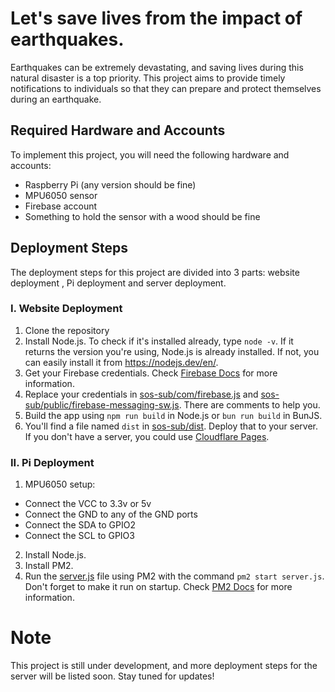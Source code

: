 # Let's save lives from the impact of earthquakes.

Earthquakes can be extremely devastating, and saving lives during this natural disaster is a top priority. This project aims to provide timely notifications to individuals so that they can prepare and protect themselves during an earthquake.

## Required Hardware and Accounts

To implement this project, you will need the following hardware and accounts:

- Raspberry Pi (any version should be fine)
- MPU6050 sensor
- Firebase account 
- Something to hold the sensor with a wood should be fine

## Deployment Steps

The deployment steps for this project are divided into 3 parts: website deployment , Pi deployment and server deployment.

### I. Website Deployment

1. Clone the repository
2. Install Node.js. To check if it's installed already, type `node -v`. If it returns the version you're using, Node.js is already installed. If not, you can easily install it from https://nodejs.dev/en/.
3. Get your Firebase credentials. Check [Firebase Docs](https://firebase.google.com/docs/web/setup#add-sdk-and-initialize) for more information.
4. Replace your credentials in [sos-sub/com/firebase.js](sos-sub/com/firebase.js) and [sos-sub/public/firebase-messaging-sw.js](sos-sub/public/firebase-messaging-sw.js). There are comments to help you.
5. Build the app using `npm run build` in Node.js or `bun run build` in BunJS.
6. You'll find a file named `dist` in [sos-sub/dist](sos-sub/dist). Deploy that to your server. If you don't have a server, you could use [Cloudflare Pages](https://pages.cloudflare.com/).

### II. Pi Deployment

1. MPU6050 setup:
- Connect the VCC to 3.3v or 5v
- Connect the GND to any of the GND ports
- Connect the SDA to GPIO2
- Connect the SCL to GPIO3

2. Install Node.js.
3. Install PM2.
4. Run the [server.js](server.js) file using PM2 with the command `pm2 start server.js`. Don't forget to make it run on startup. Check [PM2 Docs](https://pm2.keymetrics.io/docs/usage/startup/) for more information.

# Note

This project is still under development, and more deployment steps for the server will be listed soon. Stay tuned for updates!

